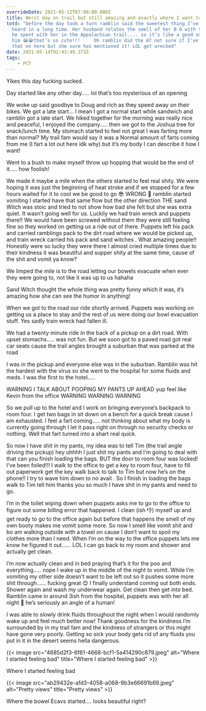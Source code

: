 ```yaml
---
overrideDate: 2021-05-12T07:00:00.000Z
title: Worst day on trail but still amazing and exactly where I want to be
totd: "before the day took a turn ramblin said the sweetest thing I’ve
  heard in a long time. Her husband relates the smell of her B O with the time
  he spent with her in the Appalachian trail.... so it’s like a good smell to
  him 😭😭that’s so cute!!!     Oh ramblin did the AT not sure if I’ve mentioned
  that on here but she sure has mentioned it! LOL get wrecked"
date: 2021-05-14T02:43:49.373Z
tags: 
    - PCT
---
```

Yikes this day fucking sucked. 



Day started like any other day..... lol that’s too mysterious of an opening 



We woke up said goodbye to Doug and rich as they speed away on their bikes. We got a late start... I mean I got a normal start while sandwich and ramblin got a late start. We hiked together for the morning was really nice and peaceful, I enjoyed the company..... then we got to the Joshua tree for snack/lunch time. My stomach started to feel not great I was farting more than normal? My trail fam would say it was a Normal amount of farts coming from me (I fart a lot out here idk why) but it’s my body I can describe it how I want!



Went to a bush to make myself throw up hopping that would be the end of it..... how foolish!



We made it maybe a mile when the others started to feel real shity. We were hoping it was just the beginning of heat stroke and if we stopped for a few hours waited for it to cool we be good to go 😎 WRONG 🥸 ramblin started vomiting I started have that same flow but the other direction THE sand Witch was stoic and tried to not show how bad she felt but she was extra quiet. It wasn’t going well for us. Luckily we had train wreck and puppets there!! We would have been screwed without them they were still feeling fine so they worked on getting us a ride out of there. Puppets left his pack and carried ramblings pack to the dirt road where we would be picked up, and train wreck carried his pack and sand witches . What amazing people!! Honestly were so lucky they were there I almost cried multiple times due to their kindness it was beautiful and supper shity at the same time, cause of the shit and vomit ya know?



We limped the mile is to the road letting our bowels evacuate when ever they were going to, not like it was up to us hahaha



Sand Witch thought the whole thing was pretty funny which it was, it’s amazing how she can see the humor in anything!



When we got to the road our ride shortly arrived. Puppets was working on getting us a place to stay and the rest of us were doing our bowl evacuation stuff. Yes sadly train wreck had fallen ill.



We had a twenty minute ride in the back of a pickup on a dirt road. With upset stomachs..... was not fun. But we soon got to a paved road got real car seats cause the trail angles brought a suburban that was parked at the road



I was in the pickup and everyone else was in the suburban. Ramblin was hit the hardest with the virus so she went to the hospital for some fluids and meds. I was the first to the hotel..... 



WARNING I TALK ABOUT POOPING MY PANTS UP AHEAD yup feel like Kevin from the office WARNING WARNING WARNING 



So we pull up to the hotel and I work on bringing everyone’s backpack to room four. I get two bags in sit down on a bench for a quick break cause I am exhausted. I feel a fart coming..... not thinking about what my body is currently going through I let it pass right on through no security checks or nothing. Well that fart turned into a shart real quick.



So now I have shit in my pants, my idea was to tell Tim (the trail angle driving the pickup) hey uhhhh I just shit my pants and I’m going to deal with that can you finish loading the bags. BUT the door to room four was locked! I’ve been foiled!!! I walk to the office to get a key to room four, have to fill out paperwork get the key walk back to talk to Tim but now he’s on the phone!! I try to wave him down to no avail . So I finish in loading the bags walk to Tim tell him thanks you so much I have shit in my pants and need to go.



I’m in the toilet wiping down when puppets asks me to go to the office to figure out some billing error that happened. I clean (ish 👎) myself up and get ready to go to the office again but before that happens the smell of my own booty makes me vomit some more. So now I smell like vomit shit and bo am walking outside with a towel on cause I don’t want to spoil my clothes more than I need. When I’m on the way to the office puppets lets me know he figured it out...... LOL I can go back to my room and shower and actually get clean. 



I’m now actually clean and in bed praying that’s it for the poo and everything..... nope I wake up in the middle of the night to vomit. While I’m vomiting my other side doesn’t want to be left out so it pushes some more shit through...... fucking great 😊 I finally understand coming out both ends. Shower again and wash my underwear again. Get clean then get into bed. Ramblin came in around 3ish from the hospital, puppets was with her all night 🥺 he’s seriously an angle of a human!



I was able to slowly drink fluids throughout the night when I would randomly wake up and feel much better now! Thank goodness for the kindness I’m surrounded by in my trail fam and the kindness of strangers or this might have gone very poorly. Getting so sick your body gets rid of any fluids you put in it in the desert seems hella dangerous. 



{{< image src="4685d2f3-6f81-4668-bcf1-5a414290c879.jpeg" alt="Where I started feeling bad" title="Where I started feeling bad" >}}

Where I started feeling bad



{{< image src="ab29432e-afd3-4058-a068-9b3e66691b69.jpeg" alt="Pretty views" title="Pretty views" >}}

Where the bowel Ecavs started.... looks beautiful right?